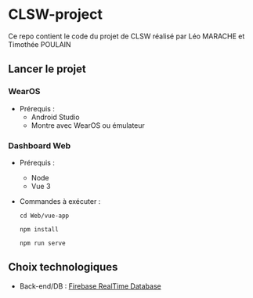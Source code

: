 # CLSW-project

Ce repo contient le code du projet de CLSW réalisé par Léo MARACHE et Timothée POULAIN

 ## Lancer le projet
 ### WearOS
 
 - Prérequis :
    - Android Studio
    - Montre avec WearOS ou émulateur
    
 ### Dashboard Web
 
 - Prérequis :
    - Node
    - Vue 3
    
 
 - Commandes à exécuter :
 
    ``cd Web/vue-app``
 
    ``npm install``
 
    ``npm run serve``

## Choix technologiques

 - Back-end/DB : [Firebase RealTime Database](https://console.firebase.google.com/u/0/project/clsw-fe777/database/clsw-fe777-default-rtdb/data/~2F)
